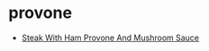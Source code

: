 # provone

 * [Steak With Ham Provone And Mushroom Sauce](index/s/steak-with-ham-provone-and-mushroom-sauce-103440.json)
